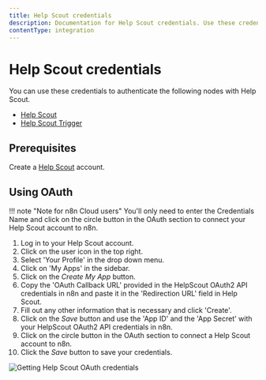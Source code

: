 ```yaml
---
title: Help Scout credentials
description: Documentation for Help Scout credentials. Use these credentials to authenticate Help Scout in n8n, a workflow automation platform.
contentType: integration
---
```


# Help Scout credentials

You can use these credentials to authenticate the following nodes with Help Scout.

- [Help Scout](/integrations/builtin/app-nodes/n8n-nodes-base.helpscout/)
- [Help Scout Trigger](/integrations/builtin/trigger-nodes/n8n-nodes-base.helpscouttrigger/)

## Prerequisites

Create a [Help Scout](https://www.helpscout.com/) account.

## Using OAuth

!!! note "Note for n8n Cloud users"
    You'll only need to enter the Credentials Name and click on the circle button in the OAuth section to connect your Help Scout account to n8n.


1. Log in to your Help Scout account.
2. Click on the user icon in the top right.
3. Select 'Your Profile' in the drop down menu.
4. Click on 'My Apps' in the sidebar.
5. Click on the *Create My App* button.
6. Copy the 'OAuth Callback URL' provided in the HelpScout OAuth2 API credentials in n8n and paste it in the 'Redirection URL' field in Help Scout.
7. Fill out any other information that is necessary and click 'Create'.
8. Click on the *Save* button and use the 'App ID' and the 'App Secret' with your HelpScout OAuth2 API credentials in n8n.
9. Click on the circle button in the OAuth section to connect a Help Scout account to n8n.
10. Click the *Save* button to save your credentials.

![Getting Help Scout OAuth credentials](/_images/integrations/builtin/credentials/helpscout/using-oauth.gif)

